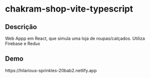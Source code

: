 # chakram-shop-vite-typescript
<h2>Descrição</h2>
<p>Web Appp em React, que simula uma loja de roupas/calçados. Utiliza Firebase e Redux </p>
<h2>Demo</h2>
<p>https://hilarious-sprinkles-20bab2.netlify.app</p>
 
